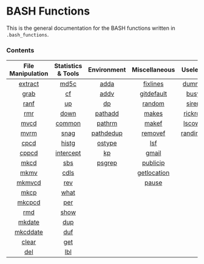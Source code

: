 # BASH Functions
This is the general documentation for the BASH functions written in `.bash_functions`.

### Contents
| File Manipulation | Statistics & Tools | Environment   | Miscellaneous   | Useless      |
|:-----------------:|:------------------:|:-------------:|:---------------:|:------------:|
| [extract]()       | [md5c]()           | [adda]()      | [fixlines]()    | [dummy]()    |
| [grab]()          | [cf]()             | [addv]()      | [gitdefault]()  | [busy]()     |
| [ranf]()          | [up]()             | [dp]()        | [random]()      | [siren]()    |
| [rmr]()           | [down]()           | [pathadd]()   | [makes]()       | [rickroll]() |
| [mvcd]()          | [common]()         | [pathrm]()    | [makef]()       | [lscows]()   |
| [mvrm]()          | [snag]()           | [pathdedup]() | [removef]()     | [randimal]() |
| [cpcd]()          | [histg]()          | [ostype]()    | [lsf]()         |              |
| [cppcd]()         | [intercept]()      | [kp]()        | [gmail]()       |              |
| [mkcd]()          | [sbs]()            | [psgrep]()    | [publicip]()    |              |
| [mkmv]()          | [cdls]()           |               | [getlocation]() |              |
| [mkmvcd]()        | [rev]()            |               | [pause]()       |              |
| [mkcp]()          | [what]()           |               |                 |              |
| [mkcpcd]()        | [per]()            |               |                 |              |
| [rmd]()           | [show]()           |               |                 |              |
| [mkdate]()        | [dup]()            |               |                 |              |
| [mkcddate]()      | [duf]()            |               |                 |              |
| [clear]()         | [get]()            |               |                 |              |
| [del]()           | [lbl]()            |               |                 |              |

 
